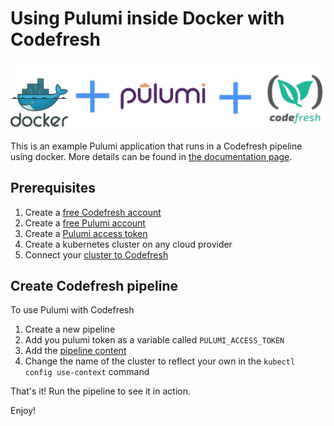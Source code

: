 # Using Pulumi inside Docker with Codefresh

![Docker plus Pulumi plus Codefresh](docker-pulumi-codefresh.jpg)

This is an example Pulumi application that runs in a Codefresh pipeline using docker.
More details can be found in [the documentation page](https://codefresh.io/docs/docs/yaml-examples/examples/pulumi).

## Prerequisites

1. Create a [free Codefresh account](https://codefresh.io/docs/docs/getting-started/create-a-codefresh-account/)
1. Create a [free Pulumi account](https://pulumi.io/quickstart/)
1. Create a [Pulumi access token](https://app.pulumi.com/account/tokens)
1. Create a kubernetes cluster on any cloud provider
1. Connect your [cluster to Codefresh](https://codefresh.io/docs/docs/deploy-to-kubernetes/add-kubernetes-cluster/)


## Create Codefresh pipeline

To use Pulumi with Codefresh

1. Create a new pipeline
1. Add you pulumi token as a variable called `PULUMI_ACCESS_TOKEN`
1. Add the [pipeline content](codefresh.yml)
1. Change the name of the cluster to reflect your own in the `kubectl config use-context` command

That's it! Run the pipeline to see it in action.


Enjoy!

